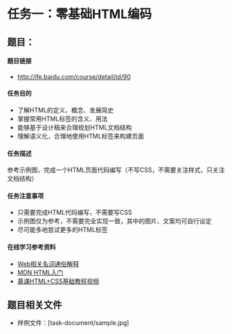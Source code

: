 任务一：零基础HTML编码
===================

## 题目：

#### 题目链接
* http://ife.baidu.com/course/detail/id/90

#### 任务目的
* 了解HTML的定义、概念、发展简史
* 掌握常用HTML标签的含义、用法
* 能够基于设计稿来合理规划HTML文档结构
* 理解语义化，合理地使用HTML标签来构建页面

#### 任务描述
参考示例图，完成一个HTML页面代码编写（不写CSS，不需要关注样式，只关注文档结构）

#### 任务注意事项
* 只需要完成HTML代码编写，不需要写CSS
* 示例图仅为参考，不需要完全实现一致，其中的图片、文案均可自行设定
* 尽可能多地尝试更多的HTML标签

#### 在线学习参考资料
* [Web相关名词通俗解释](https://www.zhihu.com/question/22689579)
* [MDN HTML入门](https://developer.mozilla.org/zh-CN/docs/Web/Guide/HTML/Introduction)
* [慕课HTML+CSS基础教程视频](http://www.imooc.com/learn/9)

## 题目相关文件
* 样例文件：[task-document/sample.jpg]
